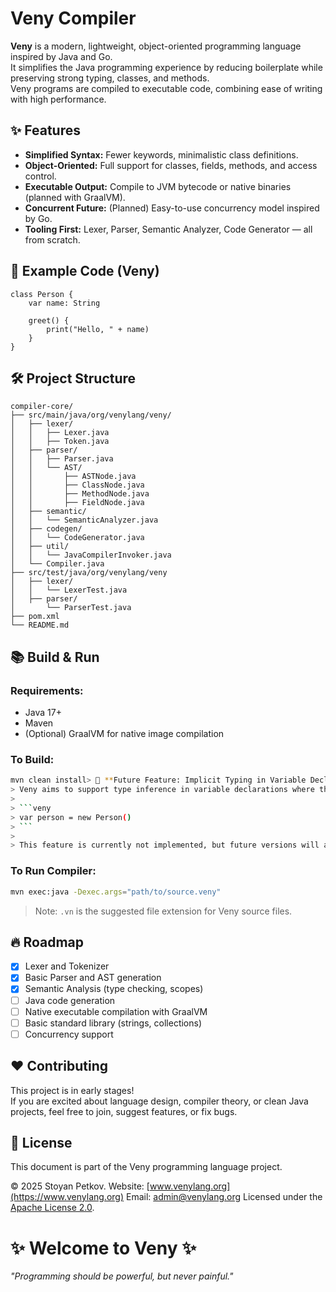 # Veny Compiler

**Veny** is a modern, lightweight, object-oriented programming language inspired by Java and Go.  
It simplifies the Java programming experience by reducing boilerplate while preserving strong typing, classes, and methods.  
Veny programs are compiled to executable code, combining ease of writing with high performance.

## ✨ Features

- **Simplified Syntax:** Fewer keywords, minimalistic class definitions.
- **Object-Oriented:** Full support for classes, fields, methods, and access control.
- **Executable Output:** Compile to JVM bytecode or native binaries (planned with GraalVM).
- **Concurrent Future:** (Planned) Easy-to-use concurrency model inspired by Go.
- **Tooling First:** Lexer, Parser, Semantic Analyzer, Code Generator — all from scratch.

## 🚀 Example Code (Veny)

```veny
class Person {
    var name: String

    greet() {
        print("Hello, " + name)
    }
}
```

## 🛠 Project Structure

```
compiler-core/
├── src/main/java/org/venylang/veny/
│   ├── lexer/
│   │   ├── Lexer.java
│   │   ├── Token.java
│   ├── parser/
│   │   ├── Parser.java
│   │   └── AST/
│   │       ├── ASTNode.java
│   │       ├── ClassNode.java
│   │       ├── MethodNode.java
│   │       ├── FieldNode.java
│   ├── semantic/
│   │   └── SemanticAnalyzer.java
│   ├── codegen/
│   │   └── CodeGenerator.java
│   ├── util/
│   │   └── JavaCompilerInvoker.java
│   └── Compiler.java
├── src/test/java/org/venylang/veny
│   ├── lexer/
│   │   └── LexerTest.java
│   ├── parser/
│       └── ParserTest.java
├── pom.xml
└── README.md
```

## 📚 Build & Run

### Requirements:

- Java 17+
- Maven
- (Optional) GraalVM for native image compilation

### To Build:

```bash
mvn clean install> 🧠 **Future Feature: Implicit Typing in Variable Declarations**  
> Veny aims to support type inference in variable declarations where the type is obvious from the initializer, such as:  
>  
> ```veny
> var person = new Person()
> ```  
>  
> This feature is currently not implemented, but future versions will allow omitting the type when it can be clearly inferred at compile time.

```

### To Run Compiler:

```bash
mvn exec:java -Dexec.args="path/to/source.veny"
```

> Note: `.vn` is the suggested file extension for Veny source files.

## 🔥 Roadmap

- [x] Lexer and Tokenizer
- [x] Basic Parser and AST generation
- [x] Semantic Analysis (type checking, scopes)
- [ ] Java code generation
- [ ] Native executable compilation with GraalVM
- [ ] Basic standard library (strings, collections)
- [ ] Concurrency support

## ❤️ Contributing

This project is in early stages!  
If you are excited about language design, compiler theory, or clean Java projects, feel free to join, suggest features, or fix bugs.

## 📄 License
This document is part of the Veny programming language project.

&copy; 2025 Stoyan Petkov.
Website: [www.venylang.org](https://www.venylang.org)
Email: [admin@venylang.org](mailto:admin@venylang.org)
Licensed under the [Apache License 2.0](http://www.apache.org/licenses/LICENSE-2.0).

# ✨ Welcome to Veny ✨
*"Programming should be powerful, but never painful."*
